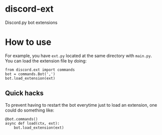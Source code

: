 # discord-ext

Discord.py bot extensions

# How to use
For example, you have `ext.py` located at the same directory with `main.py`. You can load the extension file by doing:

	from discord.ext import commands
	bot = commands.Bot(',')
	bot.load_extension(ext)

## Quick hacks

To prevent having to restart the bot everytime just to load an extension, one could do something like:

	@bot.commands()
	async def load(ctx, ext):
		bot.load_extension(ext)

